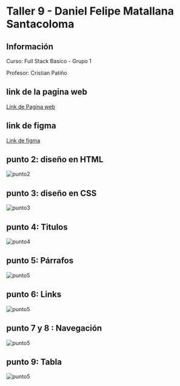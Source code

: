 <h1> Taller 9 - Daniel Felipe Matallana Santacoloma </h1>
<h2>Información</h2>
<p>Curso: Full Stack Basico  - Grupo 1</p>
<p>Profesor: Cristian Patiño </p>

<h2>link de la pagina web</h2>
<a href="https://felipematallana696.github.io/taller_9-full-stack-g1/">Link de Pagina web </a>

<h2>link de figma</h2>
<a href="https://www.figma.com/files/project/111460883/Team-project?fuid=1294091732711267271">Link de figma </a>

<h2> punto 2: diseño en HTML </h2>
<img src="./public/images/punto2.png" alt="punto2">

<h2> punto 3: diseño en CSS </h2>
<img src="./public/images/punto3.png" alt="punto3">

<h2> punto 4: Titulos </h2>
<img src="./public/images/punto4.png" alt="punto4">

<h2> punto 5: Párrafos </h2>
<img src="./public/images/punto5.png" alt="punto5">

<h2> punto 6: Links </h2>
<img src="./public/images/punto6.png" alt="punto5">
<h2> punto 7 y 8 : Navegación </h2>
<img src="./public/images/punto7-8.png" alt="punto5">

<h2> punto 9: Tabla </h2>
<img src="./public/images/punto9.png" alt="punto5">